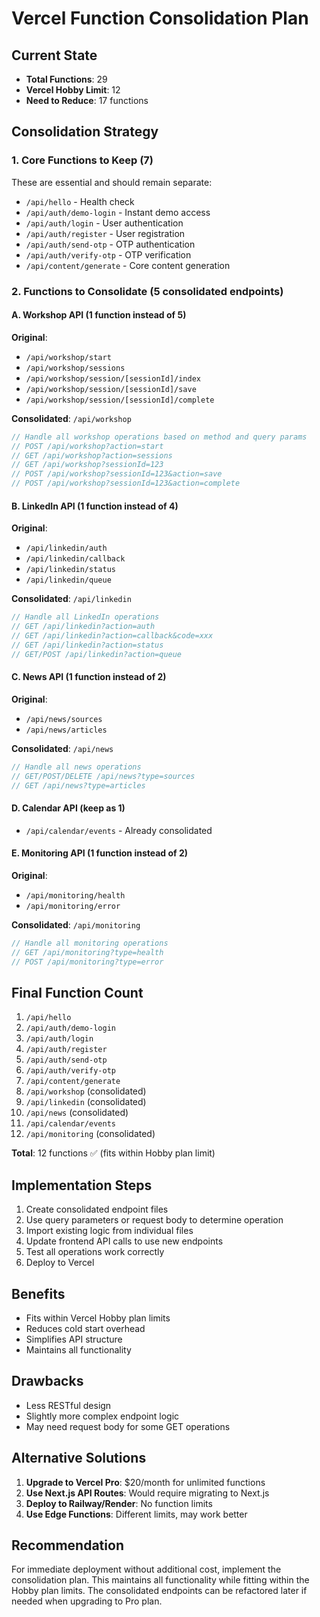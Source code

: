 # Vercel Function Consolidation Plan

## Current State
- **Total Functions**: 29
- **Vercel Hobby Limit**: 12
- **Need to Reduce**: 17 functions

## Consolidation Strategy

### 1. Core Functions to Keep (7)
These are essential and should remain separate:
- `/api/hello` - Health check
- `/api/auth/demo-login` - Instant demo access
- `/api/auth/login` - User authentication
- `/api/auth/register` - User registration
- `/api/auth/send-otp` - OTP authentication
- `/api/auth/verify-otp` - OTP verification
- `/api/content/generate` - Core content generation

### 2. Functions to Consolidate (5 consolidated endpoints)

#### A. Workshop API (1 function instead of 5)
**Original**:
- `/api/workshop/start`
- `/api/workshop/sessions`
- `/api/workshop/session/[sessionId]/index`
- `/api/workshop/session/[sessionId]/save`
- `/api/workshop/session/[sessionId]/complete`

**Consolidated**: `/api/workshop`
```javascript
// Handle all workshop operations based on method and query params
// POST /api/workshop?action=start
// GET /api/workshop?action=sessions
// GET /api/workshop?sessionId=123
// POST /api/workshop?sessionId=123&action=save
// POST /api/workshop?sessionId=123&action=complete
```

#### B. LinkedIn API (1 function instead of 4)
**Original**:
- `/api/linkedin/auth`
- `/api/linkedin/callback`
- `/api/linkedin/status`
- `/api/linkedin/queue`

**Consolidated**: `/api/linkedin`
```javascript
// Handle all LinkedIn operations
// GET /api/linkedin?action=auth
// GET /api/linkedin?action=callback&code=xxx
// GET /api/linkedin?action=status
// GET/POST /api/linkedin?action=queue
```

#### C. News API (1 function instead of 2)
**Original**:
- `/api/news/sources`
- `/api/news/articles`

**Consolidated**: `/api/news`
```javascript
// Handle all news operations
// GET/POST/DELETE /api/news?type=sources
// GET /api/news?type=articles
```

#### D. Calendar API (keep as 1)
- `/api/calendar/events` - Already consolidated

#### E. Monitoring API (1 function instead of 2)
**Original**:
- `/api/monitoring/health`
- `/api/monitoring/error`

**Consolidated**: `/api/monitoring`
```javascript
// Handle all monitoring operations
// GET /api/monitoring?type=health
// POST /api/monitoring?type=error
```

## Final Function Count
1. `/api/hello`
2. `/api/auth/demo-login`
3. `/api/auth/login`
4. `/api/auth/register`
5. `/api/auth/send-otp`
6. `/api/auth/verify-otp`
7. `/api/content/generate`
8. `/api/workshop` (consolidated)
9. `/api/linkedin` (consolidated)
10. `/api/news` (consolidated)
11. `/api/calendar/events`
12. `/api/monitoring` (consolidated)

**Total**: 12 functions ✅ (fits within Hobby plan limit)

## Implementation Steps

1. Create consolidated endpoint files
2. Use query parameters or request body to determine operation
3. Import existing logic from individual files
4. Update frontend API calls to use new endpoints
5. Test all operations work correctly
6. Deploy to Vercel

## Benefits
- Fits within Vercel Hobby plan limits
- Reduces cold start overhead
- Simplifies API structure
- Maintains all functionality

## Drawbacks
- Less RESTful design
- Slightly more complex endpoint logic
- May need request body for some GET operations

## Alternative Solutions
1. **Upgrade to Vercel Pro**: $20/month for unlimited functions
2. **Use Next.js API Routes**: Would require migrating to Next.js
3. **Deploy to Railway/Render**: No function limits
4. **Use Edge Functions**: Different limits, may work better

## Recommendation
For immediate deployment without additional cost, implement the consolidation plan. This maintains all functionality while fitting within the Hobby plan limits. The consolidated endpoints can be refactored later if needed when upgrading to Pro plan.